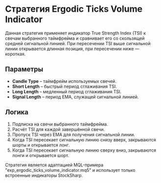 # Стратегия Ergodic Ticks Volume Indicator

Данная стратегия применяет индикатор True Strength Index (TSI) к свечам выбранного таймфрейма и сравнивает его со скользящей средней сигнальной линией. При пересечении TSI выше сигнальной линии открывается длинная позиция, при пересечении ниже — короткая.

## Параметры

- **Candle Type** – таймфрейм используемых свечей.
- **Short Length** – быстрый период сглаживания TSI.
- **Long Length** – медленный период сглаживания TSI.
- **Signal Length** – период EMA, служащей сигнальной линией.

## Логика

1. Подписка на свечи выбранного таймфрейма.
2. Расчёт TSI для каждой завершённой свечи.
3. Пропуск TSI через EMA для получения сигнальной линии.
4. Когда TSI пересекает сигнальную линию снизу вверх, закрываются шорты и открывается лонг.
5. Когда TSI пересекает сигнальную линию сверху вниз, закрываются лонги и открывается шорт.

Стратегия является адаптацией MQL-примера "exp_ergodic_ticks_volume_indicator.mq5" и использует только встроенные индикаторы StockSharp.
